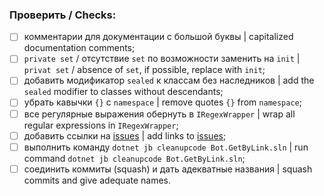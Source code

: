 ### Проверить / Checks:

- [ ] комментарии для документации с большой буквы | capitalized documentation comments;
- [ ] `private set` / отсутcтвие `set` по возможности заменить на `init` | `privat set` / absence of `set`, if possible, replace with `init`;
- [ ] добавить модификатор `sealed` к классам без наследников | add the `sealed` modifier to classes without descendants;
- [ ] убрать кавычки `{}` с `namespace` | remove quotes `{}` from `namespace`;
- [ ] все регулярные выражения обернуть в `IRegexWrapper` | wrap all regular expressions in `IRegexWrapper`;
- [ ] добавить ссылки на [issues](https://github.com/AnatoliyCh/bot-get-by-link/issues) | add links to [issues](https://github.com/AnatoliyCh/bot-get-by-link/issues);
- [ ] выполнить команду `dotnet jb cleanupcode Bot.GetByLink.sln` | run command `dotnet jb cleanupcode Bot.GetByLink.sln`;
- [ ] соединить коммиты (squash) и дать адекватные названия | squash commits and give adequate names.
